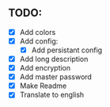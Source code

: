 TODO:
-----

* [x] Add colors
* [x] Add config:
    * [x] Add persistant config
* [x] Add long description
* [x] Add encryption
* [x] Add master password
* [x] Make Readme
* [x] Translate to english
